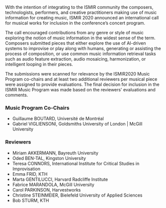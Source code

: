 With the intention of integrating to the ISMIR community the
composers, technologists, performers, and creative practitioners
making use of music information for creating music, ISMIR 2020
announced an international call for musical works for inclusion in the
conference’s concert program.

The call encouraged contributions from any genre or style of music
exploring the notion of music information in the widest sense of the
term. Composers submitted pieces that either explore the use of AI-driven
systems to improvise or play along with humans, generating or assisting
the process of composition, or use common music information
retrieval tasks such as audio feature extraction, audio mosaicing,
harmonization, or intelligent looping in their pieces.

The submissions were scanned for relevance by the ISMIR2020 Music
Program co-chairs and at least two additional reviewers per musical
piece were assigned to provide evaluations. The final decision for
inclusion in the ISMIR Music Program was made based on the reviewers'
evaluations and comments.

### Music Program Co-Chairs

* Guillaume BOUTARD, Université de Montréal
* Gabriel VIGLIENSONI, Goldsmiths University of London | McGill University

### Reviewers
* Miriam AKKERMANN, Bayreuth University
* Oded BEN-TAL, Kingston University
* Teresa CONNORS, International Institute for Critical Studies in Improvisation
* Emma FRID, KTH
* Marta GENTILUCCI, Harvard Radcliffe Institute
* Fabrice MARANDOLA, McGill University
* Carol PARKINSON, Harvestworks
* Christine STEINMEIER, Bielefeld University of Applied Sciences
* Bob STURM, KTH
